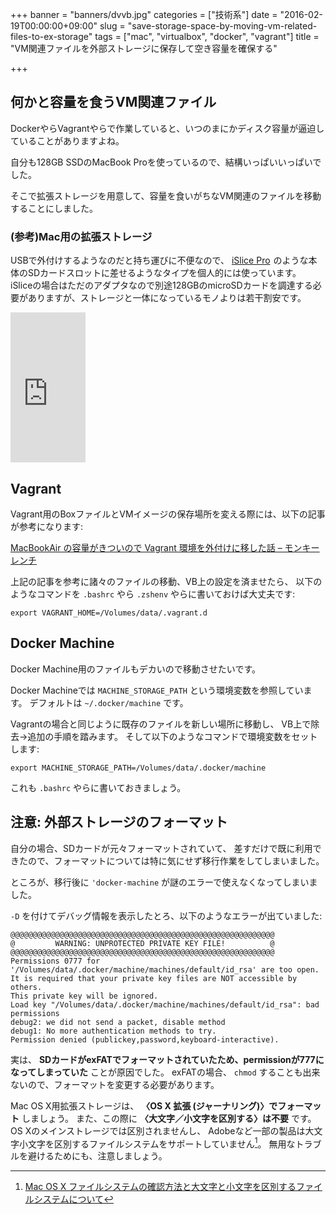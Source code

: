 +++
banner = "banners/dvvb.jpg"
categories = ["技術系"]
date = "2016-02-19T00:00:00+09:00"
slug = "save-storage-space-by-moving-vm-related-files-to-ex-storage"
tags = ["mac", "virtualbox", "docker", "vagrant"]
title = "VM関連ファイルを外部ストレージに保存して空き容量を確保する"

+++

## 何かと容量を食うVM関連ファイル ##

DockerやらVagrantやらで作業していると、いつのまにかディスク容量が逼迫していることがありますよね。

自分も128GB SSDのMacBook Proを使っているので、結構いっぱいいっぱいでした。

そこで拡張ストレージを用意して、容量を食いがちなVM関連のファイルを移動することにしました。

### (参考)Mac用の拡張ストレージ ###

USBで外付けするようなのだと持ち運びに不便なので、
<a rel="nofollow" href="http://www.amazon.co.jp/gp/product/B00TTFOJ4A/ref=as_li_ss_tl?ie=UTF8&camp=247&creative=7399&creativeASIN=B00TTFOJ4A&linkCode=as2&tag=yewton-22">iSlice Pro</a><img src="http://ir-jp.amazon-adsystem.com/e/ir?t=yewton-22&l=as2&o=9&a=B00TTFOJ4A" width="1" height="1" border="0" alt="" style="border:none !important; margin:0px !important;" />
のような本体のSDカードスロットに差せるようなタイプを個人的には使っています。
iSliceの場合はただのアダプタなので別途128GBのmicroSDカードを調達する必要がありますが、ストレージと一体になっているモノよりは若干割安です。

<iframe src="http://rcm-fe.amazon-adsystem.com/e/cm?lt1=_blank&bc1=000000&IS2=1&bg1=FFFFFF&fc1=000000&lc1=0000FF&t=yewton-22&o=9&p=8&l=as4&m=amazon&f=ifr&ref=ss_til&asins=B00TTFOJ4A" style="width:120px;height:240px;" scrolling="no" marginwidth="0" marginheight="0" frameborder="0"></iframe>

## Vagrant ##

Vagrant用のBoxファイルとVMイメージの保存場所を変える際には、以下の記事が参考になります:

[MacBookAir の容量がきついので Vagrant 環境を外付けに移した話 – モンキーレンチ](http://2inc.org/blog/2014/06/28/4311/ "MacBookAir の容量がきついので Vagrant 環境を外付けに移した話 – モンキーレンチ")

上記の記事を参考に諸々のファイルの移動、VB上の設定を済ませたら、
以下のようなコマンドを `.bashrc` やら `.zshenv` やらに書いておけば大丈夫です:

`export VAGRANT_HOME=/Volumes/data/.vagrant.d`

## Docker Machine ##

Docker Machine用のファイルもデカいので移動させたいです。

Docker Machineでは `MACHINE_STORAGE_PATH` という環境変数を参照しています。
デフォルトは `~/.docker/machine` です。

Vagrantの場合と同じように既存のファイルを新しい場所に移動し、
VB上で除去→追加の手順を踏みます。
そして以下のようなコマンドで環境変数をセットします:

`export MACHINE_STORAGE_PATH=/Volumes/data/.docker/machine`

これも `.bashrc` やらに書いておきましょう。


## 注意: 外部ストレージのフォーマット ##

自分の場合、SDカードが元々フォーマットされていて、
差すだけで既に利用できたので、フォーマットについては特に気にせず移行作業をしてしまいました。

ところが、移行後に `'docker-machine` が謎のエラーで使えなくなってしまいました。

`-D` を付けてデバッグ情報を表示したとろ、以下のようなエラーが出ていました:

```
@@@@@@@@@@@@@@@@@@@@@@@@@@@@@@@@@@@@@@@@@@@@@@@@@@@@@@@@@@@
@         WARNING: UNPROTECTED PRIVATE KEY FILE!          @
@@@@@@@@@@@@@@@@@@@@@@@@@@@@@@@@@@@@@@@@@@@@@@@@@@@@@@@@@@@
Permissions 0777 for '/Volumes/data/.docker/machine/machines/default/id_rsa' are too open.
It is required that your private key files are NOT accessible by others.
This private key will be ignored.
Load key "/Volumes/data/.docker/machine/machines/default/id_rsa": bad permissions
debug2: we did not send a packet, disable method
debug1: No more authentication methods to try.
Permission denied (publickey,password,keyboard-interactive).
```

実は、 **SDカードがexFATでフォーマットされていたため、permissionが777になってしまっていた**
ことが原因でした。
exFATの場合、 `chmod` することも出来ないので、フォーマットを変更する必要があります。

Mac OS X用拡張ストレージは、 **〈OS X 拡張 (ジャーナリング)〉でフォーマット** しましょう。
また、この際に **〈大文字／小文字を区別する〉は不要** です。
OS Xのメインストレージでは区別されませんし、
Adobeなど一部の製品は大文字小文字を区別するファイルシステムをサポートしていません[^1]。
無用なトラブルを避けるためにも、注意しましょう。

[^1]: [Mac OS X ファイルシステムの確認方法と大文字と小文字を区別するファイルシステムについて](https://helpx.adobe.com/jp/x-productkb/global/cpsid_83180.html)
